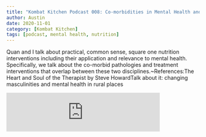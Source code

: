 ```yaml
---
title: "Kombat Kitchen Podcast 008: Co-morbidities in Mental Health and Nutrition"
author: Austin
date: 2020-11-01
category: [Kombat Kitchen]
tags: [podcast, mental health, nutrition]
---
```


Quan and I talk about practical, common sense, square one nutrition interventions including their application and relevance to mental health. Specifically, we talk about the co-morbid pathologies and treatment interventions that overlap between these two disciplines.~References:The Heart and Soul of the Therapist by Steve HowardTalk about it: changing masculinities and mental health in rural places

<iframe src="https://anchor.fm/kombatkitchen/embed/episodes/Co-morbidities-in-Mental-Health-and-Nutrition--Episode-008-ep3jdq" height="102px" width="400px" frameborder="0" scrolling="no"></iframe>
